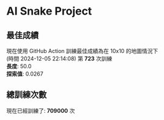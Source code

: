 
# AI Snake Project

## **最佳成績**



























現在使用 GitHub Action 訓練最佳成績為在 10x10 的地圖情況下  
(時間 2024-12-05 22:14:08) 第 **723** 次訓練  
**長度**: 50.0  
**探索值**: 0.0267























































## 總訓練次數
現在已經訓練了: **709000** 次
